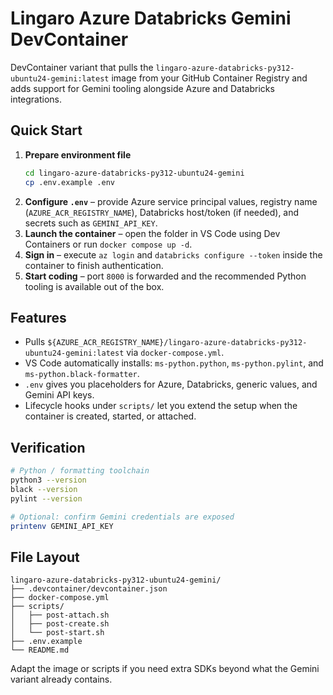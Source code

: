 # Lingaro Azure Databricks Gemini DevContainer

DevContainer variant that pulls the `lingaro-azure-databricks-py312-ubuntu24-gemini:latest` image from your GitHub Container Registry and adds support for Gemini tooling alongside Azure and Databricks integrations.

## Quick Start

1. **Prepare environment file**
   ```bash
   cd lingaro-azure-databricks-py312-ubuntu24-gemini
   cp .env.example .env
   ```
2. **Configure `.env`** – provide Azure service principal values, registry name (`AZURE_ACR_REGISTRY_NAME`), Databricks host/token (if needed), and secrets such as `GEMINI_API_KEY`.
3. **Launch the container** – open the folder in VS Code using Dev Containers or run `docker compose up -d`.
4. **Sign in** – execute `az login` and `databricks configure --token` inside the container to finish authentication.
5. **Start coding** – port `8000` is forwarded and the recommended Python tooling is available out of the box.

## Features

- Pulls `${AZURE_ACR_REGISTRY_NAME}/lingaro-azure-databricks-py312-ubuntu24-gemini:latest` via `docker-compose.yml`.
- VS Code automatically installs: `ms-python.python`, `ms-python.pylint`, and `ms-python.black-formatter`.
- `.env` gives you placeholders for Azure, Databricks, generic values, and Gemini API keys.
- Lifecycle hooks under `scripts/` let you extend the setup when the container is created, started, or attached.

## Verification

```bash
# Python / formatting toolchain
python3 --version
black --version
pylint --version

# Optional: confirm Gemini credentials are exposed
printenv GEMINI_API_KEY
```

## File Layout

```
lingaro-azure-databricks-py312-ubuntu24-gemini/
├── .devcontainer/devcontainer.json
├── docker-compose.yml
├── scripts/
│   ├── post-attach.sh
│   ├── post-create.sh
│   └── post-start.sh
├── .env.example
└── README.md
```

Adapt the image or scripts if you need extra SDKs beyond what the Gemini variant already contains.
